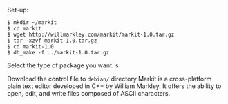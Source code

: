 Set-up:
```
$ mkdir ~/markit
$ cd markit
$ wget http://willmarkley.com/markit/markit-1.0.tar.gz
$ tar -xzvf markit-1.0.tar.gz
$ cd markit-1.0
$ dh_make -f ../markit-1.0.tar.gz
```
Select the type of package you want: s

Download the control file to `debian/` directory
 Markit is a cross-platform plain text editor developed in C++ by 
 William Markley.  It offers the ability to open, edit, and write 
 files composed of ASCII characters.
